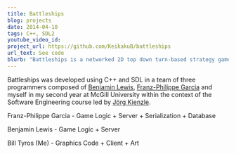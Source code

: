 ```yaml
---
title: Battleships
blog: projects
date: 2014-04-10
tags: C++, SDL2
youtube_video_id:
project_url: https://github.com/KeikakuB/battleships
url_text: See code
blurb: "Battleships is a networked 2D top down turn-based strategy game inspired by the Battleships board game."
---
```

Battleships was developed using C++ and SDL in a team of three programmers composed of [Benjamin Lewis](https://github.com/ben-zen), [Franz-Philippe Garcia](https://github.com/franzpgarcia) and myself in my second year at McGill University within the context of the Software Engineering course led by [Jörg Kienzle](https://www.cs.mcgill.ca/~joerg/Home/Jorgs_Home.html).

Franz-Philippe Garcia - Game Logic + Server + Serialization + Database

Benjamin Lewis - Game Logic + Server

Bill Tyros (Me) - Graphics Code + Client + Art
